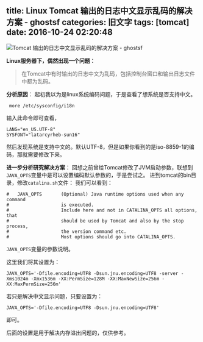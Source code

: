 title: Linux Tomcat 输出的日志中文显示乱码的解决方案 - ghostsf
categories: 旧文字
tags: [tomcat]
date: 2016-10-24 02:20:48
---
![Tomcat 输出的日志中文显示乱码的解决方案 - ghostsf][1]

**Linux服务器下，偶然出现一个问题**：

> 在Tomcat中有时输出的日志中文为乱码，包括控制台窗口和输出日志文件中都为乱码。

**分析原因**：
起初我以为是linux系统编码问题，于是查看了想系统是否支持中文。

     more /etc/sysconfig/i18n  

输入此命令即可查看，

    LANG="en_US.UTF-8"
    SYSFONT="latarcyrheb-sun16"

然后发现系统是支持中文的。默认UTF-8，但是如果你看到的是iso-8859-1的编码，那就需要修改下来。

**进一步分析研究解决方案**：
回想之前曾给Tomcat修改了JVM启动参数，联想到`JAVA_OPTS`变量中是可以设置编码默认参数的，于是尝试之。
进到tomcat的bin目录，修改`catalina.sh`文件：
我们可以看到：

    #   JAVA_OPTS       (Optional) Java runtime options used when any command
    #                   is executed.
    #                   Include here and not in CATALINA_OPTS all options, that
    #                   should be used by Tomcat and also by the stop process,
    #                   the version command etc.
    #                   Most options should go into CATALINA_OPTS.

`JAVA_OPTS`变量的参数说明。

这里我们将其设置为：

    JAVA_OPTS='-Dfile.encoding=UTF8 -Dsun.jnu.encoding=UTF8 -server -Xms1024m -Xmx1536m -XX:PermSize=128M -XX:MaxNewSize=256m -XX:MaxPermSize=256m'

若只是解决中文显示问题，只要设置为：

    JAVA_OPTS='-Dfile.encoding=UTF8 -Dsun.jnu.encoding=UTF8'

即可。

后面的设置是用于解决内存溢出问题的，仅供参考。


  [1]: http://www.9553.com/upload/2015/1030/20151030022850505.png